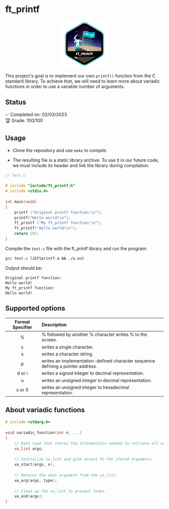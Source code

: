 # ft_printf

<p align="center">
  <img src="https://github.com/ArenKae/ArenKae/blob/main/42%20badges/ft_printfe.png" alt="ft_printf 42 project badge"/>
</p>

This project's goal is to implement our own `printf()` function from the C standard library. To achieve that, we will need to learn more about variadic functions in order to use a variable number of arguments.

## Status
✅ Completed on: 02/03/2023
</br>
🏆 Grade: 100/100

## Usage

- Clone the repository and use ```make``` to compile.

- The resulting file is a static library archive. To use it in our future code, we must include its header and link the library during compilation.

```c
// test.c

# include "include/ft_printf.h"
# include <stdio.h>

int main(void)
{
	printf ("Original printf function:\n");
    printf("Hello world!\n");
	ft_printf ("My ft_printf function:\n");
    ft_printf("Hello world!\n");
    return (0);
}
```
Compile the ``test.c`` file with the ft_printf library and run the program:
```bash
gcc test.c libftprintf.a && ./a.out
```
Output should be:
```
Original printf function:
Hello world!
My ft_printf function:
Hello world!
```
## Supported options
Format Specifier | Description
|:-:|:-|
% | % followed by another % character writes % to the screen.
c | writes a single character.
s | writes a character string.
p | writes an implementation-defined character sequence defining a pointer address.
d or i | writes a signed integer to decimal representation.
u | writes an unsigned integer to decimal representation.
x or X | writes an unsigned integer to hexadecimal representation.

## About variadic functions

```c
# include <stdarg.h>

void variadic_function(int n, ...)
{
	// Data type that stores the informations needed to retrieve all arguments.
	va_list args;

	// Initialize va_list and give access to the stored arguments.
	va_start(args, n);

	// Returns the next argument from the va_list.
	va_arg(args, type);

	// Clean up the va_list to prevent leaks.
	va_end(args);
}
```
